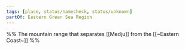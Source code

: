 ```yaml
---
tags: [place, status/namecheck, status/unknown]
partOf: Eastern Green Sea Region
---
```


%% The mountain range that separates [[Medju]] from the [[~Eastern Coast~]] %%

